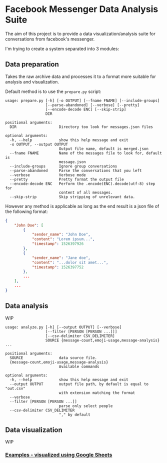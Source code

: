 # Facebook Messenger Data Analysis Suite
The aim of this project is to provide a data visualization/analysis suite for conversations from facebook's messenger.

I'm trying to create a system separated into 3 modules:
## Data preparation
Takes the raw archive data and processes it to a format more suitable for analysis and visualization.

Default method is to use the `prepare.py` script:
```
usage: prepare.py [-h] [-o OUTPUT] [--fname FNAME] [--include-groups]
                  [--parse-abandoned] [--verbose] [--pretty]
                  [--encode-decode ENC] [--skip-strip]
                  DIR

positional arguments:
  DIR                   Directory too look for messages.json files

optional arguments:
  -h, --help            show this help message and exit
  -o OUTPUT, --output OUTPUT
                        Output file name, default is merged.json
  --fname FNAME         Name of the messages file to look for, default is
                        message.json
  --include-groups      Ignore group conversations
  --parse-abandoned     Parse the conversations that you left
  --verbose             Verbose mode
  --pretty              Pretty format the output file
  --encode-decode ENC   Perform the .encode(ENC).decode(utf-8) step for
                        content of all messages.
  --skip-strip          Skip stripping of unrelevant data.
```

However any method is applicable as long as the end result is a json file of the following format:
```json
{
    "John Doe": [ 
        {
            "sender_name": "John Doe",
            "content": "Lorem ipsum...",
            "timestamp": 1526397926
        },
        {
            "sender_name": "Jane doe",
            "content": "...dolor sit amet...",
            "timestamp": 1526397752
        },
        ...
    ],
    ...
}
```

## Data analysis
WIP
```
usage: analyze.py [-h] [--output OUTPUT] [--verbose]
                  [--filter [PERSON [PERSON ...]]]
                  [--csv-delimiter CSV_DELIMITER]
                  SOURCE {message-count,emoji-usage,message-analysis} ...

positional arguments:
  SOURCE                data source file.
  {message-count,emoji-usage,message-analysis}
                        Available commands

optional arguments:
  -h, --help            show this help message and exit
  --output OUTPUT       output file path, by default is equal to "out.csv"
                        with extension matching the format
  --verbose
  --filter [PERSON [PERSON ...]]
                        parse only select people
  --csv-delimiter CSV_DELIMITER
                        "," by default
```

## Data visualization
WIP

### [Examples - visualized using Google Sheets](./example)
